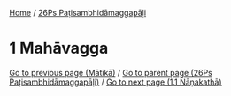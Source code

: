 
[Home](/) / [26Ps Paṭisambhidāmaggapāḷi](../26Ps.md)

# 1 Mahāvagga


[Go to previous page (Mātikā)](Matika.md) / [Go to parent page (26Ps Paṭisambhidāmaggapāḷi)](0.md) / [Go to next page (1.1 Ñāṇakathā)](1/1.1.md)


